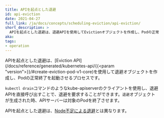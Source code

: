 ```yaml
---
title: APIを起点とした退避
id: api-eviction
date: 2021-04-27
full_link: /ja/docs/concepts/scheduling-eviction/api-eviction/
short_description: >
  APIを起点とした退避は、退避APIを使用してEvictionオブジェクトを作成し、Podの正常終了を起動させるプロセスです。
aka:
tags:
- operation
---
```

APIを起点とした退避は、[Eviction API](/docs/reference/generated/kubernetes-api/{{<param "version">}}/#create-eviction-pod-v1-core)を使用して退避オブジェクトを作成し、Podの正常終了を起動させるプロセスです。


<!--more-->

`kubectl drain`コマンドのようなkube-apiserverのクライアントを使用し、退避APIを直接呼び出すことで、退避を要求することができます。`退避`オブジェクトが生成された時、APIサーバーは対象のPodを終了させます。

APIを起点とした退避は、[Node不足による退避](/docs/concepts/scheduling-eviction/eviction/#kubelet-eviction)とは異なります。
